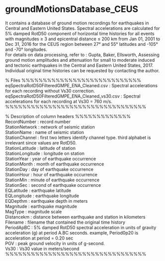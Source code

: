 # groundMotionsDatabase_CEUS
It contains a database of ground motion recordings for earthquakes in Central and Eastern United States. Spectral accelerations are calculated for 5% damped RotD50 component of horizontal time histories for all events with magnitudes ≥ 3 and epicentral distance ≤ 200 km from Jan 01, 2001 to Dec 31, 2016 for the CEUS region between 27° and 55° latitudes and -105° and -70° longitudes.<br />
For details on data processing, refer to : Gupta, Baker, Ellsworth, Assessing ground motion amplitudes and attenuation for small to moderate induced and tectonic earthquakes in the Central and Eastern United States, 2017.<br />
Individual original time histories can be requested by contacting the author.


% Files %%%%%%%%%%%%%%%%%%%%%%%%%%%%<br />
eqSpectraRotD50FilteredGMPE_ENA_Cleaned.csv 	 : Spectral accelerations for each recording without Vs30 correction.<br />
eqSpectraRotD50FilteredGMPE_ENA_Cleaned_vs30.csv : Spectral accelerations for each recording at Vs30 = 760 m/s.<br />
%%%%%%%%%%%%%%%%%%%%%%%%%%%%%%%%%


% Description of column headers %%%%%%%%%%%%%<br />
RecordNumber     : record number<br />
StationNetwork   : network of seismic station<br />
StationName      : name of seismic station<br />
StationChannel   : first two letters identify channel type. third alphabet is irrelevant since values are RotD50.<br />
StationLatitude  : latitude of station<br />
StationLongitude : longitude on station<br />
StationYear      : year of earthquake occurrence<br />
StationMonth     : month of earthquake occurrence<br />
StationDay       : day of earthquake occurrence<br />
StationHour      : hour of earthquake occurrence<br />
StationMin       : minute of earthquake occurrence<br />
StationSec       : second of earthquake occurrence<br />
EQLatitude       : earthquake latitude<br />
EQLongitude      : earthquake longitude<br />
EQDepthm         : earthquake depth in meters<br />
Magnitude        : earthquake magnitude<br />
MagType          : magnitude scale<br />
Distancekm       : distance between earthquake and station in kilometers<br />
Filename         : filename that contained the original time history<br />
PeriodApBC       : 5% damped RotD50 spectral acceleration in units of gravity acceleration (g) at period A.BC seconds. example, Period0p20 is acceleration at period = 0.20 sec<br />
PGV				 : peak ground velocity in units of g-second.<br />
Vs30			 : Vs30 value in meters/second<br />
%%%%%%%%%%%%%%%%%%%%%%%%%%%%%%%%%
